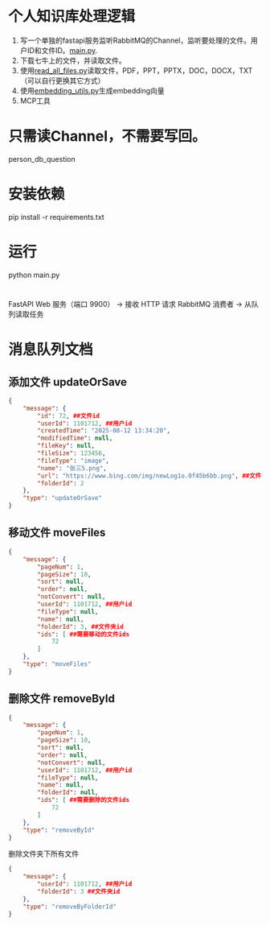 # 个人知识库处理逻辑
1. 写一个单独的fastapi服务监听RabbitMQ的Channel，监听要处理的文件。用户ID和文件ID。[main.py](main.py).
2. 下载七牛上的文件，并读取文件。
3. 使用[read_all_files.py](read_all_files.py)读取文件，PDF，PPT，PPTX，DOC，DOCX，TXT（可以自行更换其它方式）
4. 使用[embedding_utils.py](embedding_utils.py)生成embedding向量
5. MCP工具


# 只需读Channel，不需要写回。
person_db_question

# 安装依赖
pip install -r requirements.txt

# 运行
python main.py

# 
FastAPI Web 服务（端口 9900） → 接收 HTTP 请求
RabbitMQ 消费者 → 从队列读取任务


# 消息队列文档

## 添加文件 updateOrSave

```json
{
    "message": {
        "id": 72, ##文件id
        "userId": 1101712, ##用户id
        "createdTime": "2025-08-12 13:34:20",
        "modifiedTime": null,
        "fileKey": null,
        "fileSize": 123456,
        "fileType": "image",
        "name": "张三5.png",
        "url": "https://www.bing.com/img/newLog1o.0f45b6bb.png", ##文件地址
        "folderId": 2
    },
    "type": "updateOrSave"
}
```


## 移动文件 moveFiles
```json
{
    "message": {
        "pageNum": 1,
        "pageSize": 10,
        "sort": null,
        "order": null,
        "notConvert": null,
        "userId": 1101712, ##用户id
        "fileType": null,
        "name": null,
        "folderId": 3, ##文件夹id
        "ids": [ ##需要移动的文件ids
            72
        ]
    },
    "type": "moveFiles"
}
```

## 删除文件 removeById
```json
{
    "message": {
        "pageNum": 1,
        "pageSize": 10,
        "sort": null,
        "order": null,
        "notConvert": null,
        "userId": 1101712, ##用户id
        "fileType": null,
        "name": null,
        "folderId": null,
        "ids": [ ##需要删除的文件ids
            72
        ]
    },
    "type": "removeById"
}
```

删除文件夹下所有文件 

```json
{
    "message": {
        "userId": 1101712, ##用户id
        "folderId": 3 ##文件夹id
    },
    "type": "removeByFolderId"
}
```




